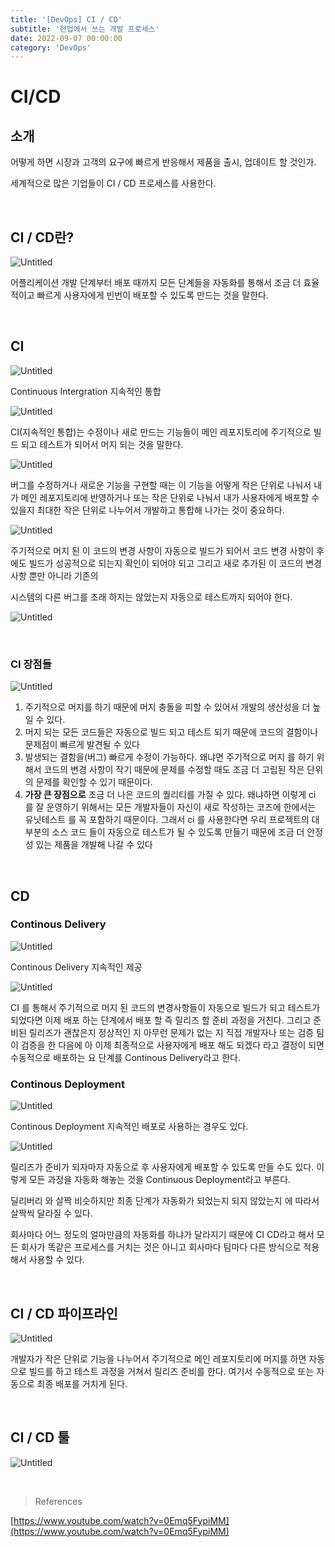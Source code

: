 ```yaml
---
title: '[DevOps] CI / CD'
subtitle: '현업에서 쓰는 개발 프로세스'
date: 2022-09-07 00:00:00
category: 'DevOps'
---
```


# **CI/CD**

## 소개

어떻게 하면 시장과 고객의 요구에 빠르게 반응해서 제품을 출시, 업데이트 할 것인가.

세계적으로 많은 기업들이 CI / CD 프로세스를 사용한다.

<br/>

## CI / CD란?

![Untitled](https://s3.us-west-2.amazonaws.com/secure.notion-static.com/745884ca-a82b-4e6e-9339-17be981c3c4f/Untitled.png?X-Amz-Algorithm=AWS4-HMAC-SHA256&X-Amz-Content-Sha256=UNSIGNED-PAYLOAD&X-Amz-Credential=AKIAT73L2G45EIPT3X45%2F20220907%2Fus-west-2%2Fs3%2Faws4_request&X-Amz-Date=20220907T022005Z&X-Amz-Expires=86400&X-Amz-Signature=27076f1ac24c0b3b18e97953b5ef737afcbc17a18c9bbf5cdc791e2589050aae&X-Amz-SignedHeaders=host&response-content-disposition=filename%20%3D%22Untitled.png%22&x-id=GetObject)

어플리케이션 개발 단계부터 배포 때까지 모든 단계들을 자동화를 통해서 조금 더 효율적이고 빠르게 사용자에게 빈번이 배포할 수 있도록 만드는 것을 말한다.

<br/>

## CI

![Untitled](https://s3.us-west-2.amazonaws.com/secure.notion-static.com/f57bc008-1c09-4d2a-a143-8b3ac900a5f3/Untitled.png?X-Amz-Algorithm=AWS4-HMAC-SHA256&X-Amz-Content-Sha256=UNSIGNED-PAYLOAD&X-Amz-Credential=AKIAT73L2G45EIPT3X45%2F20220907%2Fus-west-2%2Fs3%2Faws4_request&X-Amz-Date=20220907T022041Z&X-Amz-Expires=86400&X-Amz-Signature=1fe1d07cf91b879a3bb149f2527252948690dc1bb9919f6f26943c280db6087b&X-Amz-SignedHeaders=host&response-content-disposition=filename%20%3D%22Untitled.png%22&x-id=GetObject)

Continuous Intergration 지속적인 통합

![Untitled](https://s3.us-west-2.amazonaws.com/secure.notion-static.com/cccca7ae-5a04-439a-b568-c6744b796ac4/Untitled.png?X-Amz-Algorithm=AWS4-HMAC-SHA256&X-Amz-Content-Sha256=UNSIGNED-PAYLOAD&X-Amz-Credential=AKIAT73L2G45EIPT3X45%2F20220907%2Fus-west-2%2Fs3%2Faws4_request&X-Amz-Date=20220907T022103Z&X-Amz-Expires=86400&X-Amz-Signature=7034d8648076b644511d7b85b73430d2f5c6893aa41529aadf2690d4ef12f1e4&X-Amz-SignedHeaders=host&response-content-disposition=filename%20%3D%22Untitled.png%22&x-id=GetObject)

CI(지속적인 통합)는 수정이나 새로 만드는 기능들이 메인 레포지토리에 주기적으로 빌드 되고 테스트가 되어서 머지 되는 것을 말한다.

![Untitled](https://s3.us-west-2.amazonaws.com/secure.notion-static.com/b45248c8-686c-499e-bb5f-c2fb22d44c56/Untitled.png?X-Amz-Algorithm=AWS4-HMAC-SHA256&X-Amz-Content-Sha256=UNSIGNED-PAYLOAD&X-Amz-Credential=AKIAT73L2G45EIPT3X45%2F20220907%2Fus-west-2%2Fs3%2Faws4_request&X-Amz-Date=20220907T022119Z&X-Amz-Expires=86400&X-Amz-Signature=ee3d98884aa1d5e31f5d2c4e283795a342dd53911c923de2ac068c5db3672fa4&X-Amz-SignedHeaders=host&response-content-disposition=filename%20%3D%22Untitled.png%22&x-id=GetObject)

버그를 수정하거나 새로운 기능을 구현할 때는 이 기능을 어떻게 작은 단위로 나눠서 내가 메인 레포지토리에 반영하거나 또는 작은 단위로 나눠서 내가 사용자에게 배포할 수 있을지 최대한 작은 단위로 나누어서 개발하고 통합해 나가는 것이 중요하다.

![Untitled](https://s3.us-west-2.amazonaws.com/secure.notion-static.com/768f8890-8c10-47d2-a1f6-a98662acd36c/Untitled.png?X-Amz-Algorithm=AWS4-HMAC-SHA256&X-Amz-Content-Sha256=UNSIGNED-PAYLOAD&X-Amz-Credential=AKIAT73L2G45EIPT3X45%2F20220907%2Fus-west-2%2Fs3%2Faws4_request&X-Amz-Date=20220907T022136Z&X-Amz-Expires=86400&X-Amz-Signature=31c5b0b19d30a61f5448c3d3ec9b16a06c7a376f86d7ae6f355eccad5920c49e&X-Amz-SignedHeaders=host&response-content-disposition=filename%20%3D%22Untitled.png%22&x-id=GetObject)

주기적으로 머지 된 이 코드의 변경 사항이 자동으로 빌드가 되어서 코드 변경 사항이 후에도 빌드가 성공적으로 되는지 확인이 되어야 되고 그리고 새로 추가된 이 코드의 변경사항 뿐만 아니라 기존의

시스템의 다른 버그를 초래 하지는 않았는지 자동으로 테스트까지 되어야 한다.

![Untitled](https://s3.us-west-2.amazonaws.com/secure.notion-static.com/ad54aa13-0ab6-43b7-95a7-fcf2c53bb33e/Untitled.png?X-Amz-Algorithm=AWS4-HMAC-SHA256&X-Amz-Content-Sha256=UNSIGNED-PAYLOAD&X-Amz-Credential=AKIAT73L2G45EIPT3X45%2F20220907%2Fus-west-2%2Fs3%2Faws4_request&X-Amz-Date=20220907T022150Z&X-Amz-Expires=86400&X-Amz-Signature=5ca7e4bbbcb5ff323135a49f472d6234279d6799082d07e090f6f971ebe057f5&X-Amz-SignedHeaders=host&response-content-disposition=filename%20%3D%22Untitled.png%22&x-id=GetObject)

<br/>

### CI 장점들

![Untitled](https://s3.us-west-2.amazonaws.com/secure.notion-static.com/c2f1b3eb-9fba-425e-ac55-3a146405936e/Untitled.png?X-Amz-Algorithm=AWS4-HMAC-SHA256&X-Amz-Content-Sha256=UNSIGNED-PAYLOAD&X-Amz-Credential=AKIAT73L2G45EIPT3X45%2F20220907%2Fus-west-2%2Fs3%2Faws4_request&X-Amz-Date=20220907T022204Z&X-Amz-Expires=86400&X-Amz-Signature=c25ec2bf769213941243bc4a15aec88e42d03288c8682c30ec7ad4598024daa5&X-Amz-SignedHeaders=host&response-content-disposition=filename%20%3D%22Untitled.png%22&x-id=GetObject)

1. 주기적으로 머지를 하기 때문에 머지 충돌을 피할 수 있어서 개발의 생산성을 더 높일 수 있다.
2. 머지 되는 모든 코드들은 자동으로 빌드 되고 테스트 되기 때문에 코드의 결함이나 문제점이 빠르게 발견될 수 있다
3. 발생되는 결함을(버그) 빠르게 수정이 가능하다. 왜냐면 주기적으로 머지 를 하기 위해서 코드의 변경 사항이 작기 때문에 문제를 수정할 때도 조금 더 고립된 작은 단위의 문제를 확인할 수 있기 때문이다.
4. **가장 큰 장점으로** 조금 더 나은 코드의 퀄리티를 가질 수 있다. 왜냐하면 이렇게 ci 를 잘 운영하기 위해서는 모든 개발자들이 자신이 새로 작성하는 코즈에 한에서는 유닛테스트 를 꼭 포함하기 때문이다. 그래서 ci 를 사용한다면 우리 프로젝트의 대부분의 소스 코드 들이 자동으로 테스트가 될 수 있도록 만들기 때문에 조금 더 안정성 있는 제품을 개발해 나갈 수 있다

<br/>

## CD

### Continous Delivery

![Untitled](https://s3.us-west-2.amazonaws.com/secure.notion-static.com/5de5eff4-d9bd-486d-81a5-05b492dcd209/Untitled.png?X-Amz-Algorithm=AWS4-HMAC-SHA256&X-Amz-Content-Sha256=UNSIGNED-PAYLOAD&X-Amz-Credential=AKIAT73L2G45EIPT3X45%2F20220907%2Fus-west-2%2Fs3%2Faws4_request&X-Amz-Date=20220907T022219Z&X-Amz-Expires=86400&X-Amz-Signature=46c769303257a2d6faec458f044536431a6bb51be3e88ff5b379a47b41538ab4&X-Amz-SignedHeaders=host&response-content-disposition=filename%20%3D%22Untitled.png%22&x-id=GetObject)

Continous Delivery 지속적인 제공

![Untitled](https://s3.us-west-2.amazonaws.com/secure.notion-static.com/7b8a57cc-3b8b-4892-88ca-ed9ec2580bfe/Untitled.png?X-Amz-Algorithm=AWS4-HMAC-SHA256&X-Amz-Content-Sha256=UNSIGNED-PAYLOAD&X-Amz-Credential=AKIAT73L2G45EIPT3X45%2F20220907%2Fus-west-2%2Fs3%2Faws4_request&X-Amz-Date=20220907T022230Z&X-Amz-Expires=86400&X-Amz-Signature=d04660bfa30f7f2da94829aebf6977993c939ac78e061d1bc12b0911786ba9cd&X-Amz-SignedHeaders=host&response-content-disposition=filename%20%3D%22Untitled.png%22&x-id=GetObject)

CI 를 통해서 주기적으로 머지 된 코드의 변경사항들이 자동으로 빌드가 되고 테스트가 되었다면 이제 배포 하는 단계에서 배포 할 즉 릴리즈 할 준비 과정을 거친다. 그리고 준비된 릴리즈가 괜찮은지 정상적인 지 아무런 문제가 없는 지 직접 개발자나 또는 검증 팀이 검증을 한 다음에 아 이제 최종적으로 사용자에게 배포 해도 되겠다 라고 결정이 되면 수동적으로 배포하는 요 단계를 Continous Delivery라고 한다.

### Continous Deployment

![Untitled](https://s3.us-west-2.amazonaws.com/secure.notion-static.com/58ce651d-fd32-461d-8872-be20a565251a/Untitled.png?X-Amz-Algorithm=AWS4-HMAC-SHA256&X-Amz-Content-Sha256=UNSIGNED-PAYLOAD&X-Amz-Credential=AKIAT73L2G45EIPT3X45%2F20220907%2Fus-west-2%2Fs3%2Faws4_request&X-Amz-Date=20220907T022244Z&X-Amz-Expires=86400&X-Amz-Signature=7fd0ebfba9f812a01302d2caf948f2880bdce9480796ca3d4dcdf4c12822e097&X-Amz-SignedHeaders=host&response-content-disposition=filename%20%3D%22Untitled.png%22&x-id=GetObject)

Continous Deployment 지속적인 배포로 사용하는 경우도 있다.

![Untitled](https://s3.us-west-2.amazonaws.com/secure.notion-static.com/c8960c74-eb93-4160-ba47-71a41199882c/Untitled.png?X-Amz-Algorithm=AWS4-HMAC-SHA256&X-Amz-Content-Sha256=UNSIGNED-PAYLOAD&X-Amz-Credential=AKIAT73L2G45EIPT3X45%2F20220907%2Fus-west-2%2Fs3%2Faws4_request&X-Amz-Date=20220907T022259Z&X-Amz-Expires=86400&X-Amz-Signature=76de7a0fc768a2cc4f7937aa2b22ce21d864d9b6a29786afa57b718834e0f5a5&X-Amz-SignedHeaders=host&response-content-disposition=filename%20%3D%22Untitled.png%22&x-id=GetObject)

릴리즈가 준비가 되자마자 자동으로 후 사용자에게 배포할 수 있도록 만들 수도 있다. 이렇게 모든 과정을 자동화 해놓는 것을 Continuous Deployment라고 부른다.

딜리버리 와 살짝 비슷하지만 최종 단계가 자동화가 되었는지 되지 않았는지 에 따라서 살짝씩 달라질 수 있다.

회사마다 어느 정도의 얼마만큼의 자동화를 하냐가 달라지기 때문에 CI CD라고 해서 모든 회사가 똑같은 프로세스를 거치는 것은 아니고 회사마다 팀마다 다른 방식으로 적용해서 사용할 수 있다.

<br/>

## CI / CD 파이프라인

![Untitled](https://s3.us-west-2.amazonaws.com/secure.notion-static.com/c59bfc75-3a3d-498d-a689-17831e94e162/Untitled.png?X-Amz-Algorithm=AWS4-HMAC-SHA256&X-Amz-Content-Sha256=UNSIGNED-PAYLOAD&X-Amz-Credential=AKIAT73L2G45EIPT3X45%2F20220907%2Fus-west-2%2Fs3%2Faws4_request&X-Amz-Date=20220907T022316Z&X-Amz-Expires=86400&X-Amz-Signature=61fb86446a884917156071239e739628355dde59a26bd5783a5bb33d61752352&X-Amz-SignedHeaders=host&response-content-disposition=filename%20%3D%22Untitled.png%22&x-id=GetObject)

개발자가 작은 단위로 기능을 나누어서 주기적으로 메인 레포지토리에 머지를 하면 자동으로 빌드를 하고 테스트 과정을 거쳐서 릴리즈 준비를 한다. 여기서 수동적으로 또는 자동으로 최종 배포를 거치게 된다.

<br/>

## CI / CD 툴

![Untitled](https://s3.us-west-2.amazonaws.com/secure.notion-static.com/2bc170ef-3ac6-4ace-9bf5-665c542b5d14/Untitled.png?X-Amz-Algorithm=AWS4-HMAC-SHA256&X-Amz-Content-Sha256=UNSIGNED-PAYLOAD&X-Amz-Credential=AKIAT73L2G45EIPT3X45%2F20220907%2Fus-west-2%2Fs3%2Faws4_request&X-Amz-Date=20220907T022331Z&X-Amz-Expires=86400&X-Amz-Signature=511461b68d8be3e8db539e4979ddf026413c5bdec1ff225fa5c585319d19486f&X-Amz-SignedHeaders=host&response-content-disposition=filename%20%3D%22Untitled.png%22&x-id=GetObject)

<br/>

> References

[https://www.youtube.com/watch?v=0Emq5FypiMM](https://www.youtube.com/watch?v=0Emq5FypiMM)
